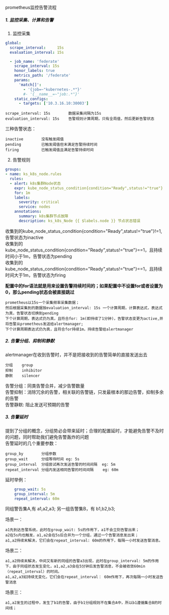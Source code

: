 prometheus监控告警流程

##### 1. 监控采集、计算和告警
1) 监控采集    
```yaml
global:
  scrape_interval:     15s 
  evaluation_interval: 15s 

  - job_name: 'federate'
    scrape_interval: 15s
    honor_labels: true
    metrics_path: '/federate'
    params:
      'match[]':
        - '{job=~"kubernetes-.*"}'
        #- '{__name__=~"job:.*"}'
    static_configs:
      - targets: ['10.3.16.10:30003']
```

    scrape_interval: 15s        数据采集间隔为15s
    evaluation_interval: 15s    告警规则计算周期，只有全局值，然后更新告警状态


三种告警状态：

    inactive        没有触发阈值
    pending         已触发阈值但末满足告警持续时间
    firing          已触发阈值且满足告警持续时间


2) 告警规则
```yaml
groups:
- name: ks_k8s_node.rules
  rules:
  - alert: k8s集群Node状态
    expr: kube_node_status_condition{condition="Ready",status!="true"} == 1
    for: 1m
    labels:
      severity: critical
      service: nodes
    annotations:
      summary: k8s集群节点故障
      description: ks_k8s_Node {{ $labels.node }} 节点状态错误
```
收集到的kube_node_status_condition{condition="Ready",status!="true"}!=1, 告警状态为inactive    
收集到的kube_node_status_condition{condition="Ready",status!="true"}==1，且持续时间小于1m，告警状态为pending     
收集到的kube_node_status_condition{condition="Ready",status!="true"}==1，且持续时间大于1m，告警状态为firing     

**配置中的for语法就是用来设置告警持续时间的；如果配置中不设置for或者设置为0，那么pending状态会被直接跳过**


    prometheus以15s一个采集频率采集数据；  
    然后根据采集到的数据按evaluation_interval: 15s 一个计算周期，计算表达式，表达式为真，告警状态切换到pending
    下个计算周期，表达式仍为真，且符合for: 1m(即持续了1分钟)，告警状态变更为active,并将告警从prometheus发送给alertmanager;
    下个计算周期表达式仍为真，且符合for持续1m，持续告警给alertmanager

##### 2. 告警分组、抑制和静默
alertmanager在收到告警时，并不是把接收到的告警简单的直接发送出去

    分组    group
    抑制    inhibitor
    静默    silencer

告警分组：同类告警合并，减少告警数量   
告警抑制：消除冗余的告警，相关联的告警链，只发最根本的那边告警，抑制多余的告警    
告警静默: 阻止发送可预期的告警


##### 3. 告警延时
提到了分组的概念，分组势必会带来延时；合理的配置延时，才能避免告警不及时的问题，同时帮助我们避免告警轰炸的问题    
告警延时的几个重要参数：

    group_by        分组参数
    group_wait      分组等待时间 eg: 5s
    group_interval  分组尝试再次发送告警的时间间隔  eg: 5m
    repeat_interval 分组内发送相同告警的时间间隔    eg: 60m


延时举例：   
```yaml
    group_wait: 5s
    group_interval: 5m
    repeat_interval: 60m
```
同组警告集A,有 a1,a2,a3; 另一组告警集B，有 b1,b2,b3;   

场景一：

    a1先到达告警系统，此时在group_wait: 5s的作用下，a1不会立刻告警出来；
    a2在5s内也触发，a1,a2会在5s后合并为一个分组，通过一个告警消息发出来；
    a1,a2持续末解决，它们会在repeat_interval: 60m的作用下，每隔一小时发送告警消息。

场景二：

    a1,a2持续末解决，中间又有新的同组的告警a3出现，此时在group_interval: 5m的作用下，由于同组状态发生变化，a1,a2,a3会在5分钟后发告警消息，不会被收敛60min（repeat_interval）的时间。
    a1,a2,a3如持续无变化，它们会在repeat_interval： 60m作用下，再次每隔一小时发送告警消息

场景三：

    a1,a2发生的过程中，发生了b1的告警，由于b1分组规则不在集合A中，所以b1遵循集合B的时间线；


